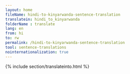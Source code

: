 ```yaml
---
layout: home
fileName: hindi-to-kinyarwanda-sentence-translation
translatein: hindi_to_kinyarwanda
folderName : translate
lang: en
from: hi
to: rw
permalink: /hindi-to-kinyarwanda-sentence-translation
tool: sentence-translations
nointernationalization: true
---
```

{% include section/translateinto.html %}
